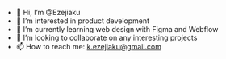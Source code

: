 - 👋 Hi, I’m @Ezejiaku
- 👀 I’m interested in product development
- 🌱 I’m currently learning web design with Figma and Webflow
- 💞️ I’m looking to collaborate on any interesting projects
- 📫 How to reach me: k.ezejiaku@gmail.com

<!---
Ezejiaku/Ezejiaku is a ✨ special ✨ repository because its `README.md` (this file) appears on your GitHub profile.
You can click the Preview link to take a look at your changes.
--->
